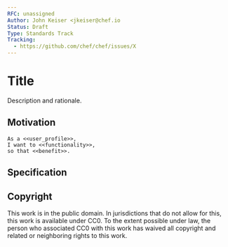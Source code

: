 ```yaml
---
RFC: unassigned
Author: John Keiser <jkeiser@chef.io
Status: Draft
Type: Standards Track
Tracking:
  - https://github.com/chef/chef/issues/X
---
```


# Title

Description and rationale.

## Motivation

    As a <<user_profile>>,
    I want to <<functionality>>,
    so that <<benefit>>.

## Specification

## Copyright

This work is in the public domain. In jurisdictions that do not allow for this,
this work is available under CC0. To the extent possible under law, the person
who associated CC0 with this work has waived all copyright and related or
neighboring rights to this work.
